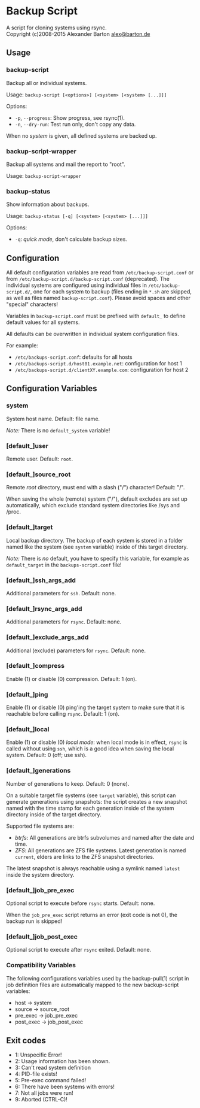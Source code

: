 # Backup Script

A script for cloning systems using rsync.  
Copyright (c)2008-2015 Alexander Barton <alex@barton.de>


## Usage

### backup-script

Backup all or individual systems.

Usage: `backup-script [<options>] [<system> [<system> [...]]]`

Options:

- `-p`, `--progress`: Show progress, see rsync(1).
- `-n`, `--dry-run`: Test run only, don't copy any data.

When no *system* is given, all defined systems are backed up.

### backup-script-wrapper

Backup all systems and mail the report to "root".

Usage: `backup-script-wrapper`

### backup-status

Show information about backups.

Usage: `backup-status [-q] [<system> [<system> [...]]]`

Options:

- `-q`: *quick mode*, don't calculate backup sizes.


## Configuration

All default configuration variables are read from `/etc/backup-script.conf` or
from `/etc/backup-script.d/backup-script.conf` (deprecated). The individual
systems are configured using individual files in `/etc/backup-script.d/`, one
for each system to backup (files ending in `*.sh` are skipped, as well as
files named `backup-script.conf`). Please avoid spaces and other "special"
characters!

Variables in `backup-script.conf` must be prefixed with `default_` to define
default values for all systems.

All defaults can be overwritten in individual system configuration files.

For example:

- `/etc/backups-script.conf`: defaults for all hosts
- `/etc/backups-script.d/host01.example.net`: configuration for host 1
- `/etc/backups-script.d/clientXY.example.com`: configuration for host 2


## Configuration Variables

### system

System host name. Default: file name.

*Note:* There is no `default_system` variable!

### [default_]user

Remote user. Default: `root`.

### [default_]source_root

Remote *root* directory, must end with a slash ("/") character! Default: "/".

When saving the whole (remote) system ("/"), default excludes are set up
automatically, which exclude standard system directories like /sys and /proc.

### [default_]target

Local backup directory. The backup of each system is stored in a folder named
like the system (see `system` variable) inside of this target directory.

*Note:* There is *no* default, you have to specify this variable, for example as
`default_target` in the `backups-script.conf` file!

### [default_]ssh_args_add

Additional parameters for `ssh`. Default: none.

### [default_]rsync_args_add

Additional parameters for `rsync`. Default: none.

### [default_]exclude_args_add

Additional (exclude) parameters for `rsync`. Default: none.

### [default_]compress

Enable (1) or disable (0) compression. Default: 1 (on).

### [default_]ping

Enable (1) or disable (0) ping'ing the target system to make sure that it is
reachable before calling `rsync`. Default: 1 (on).

### [default_]local

Enable (1) or disable (0) *local mode*: when local mode is in effect, `rsync` is
called without using `ssh`, which is a good idea when saving the local system.
Default: 0 (off; use ssh).

### [default_]generations

Number of generations to keep. Default: 0 (none).

On a suitable target file systems (see `target` variable), this script can
generate generations using snapshots: the script creates a new snapshot
named with the time stamp for each generation inside of the system directory
inside of the target directory.

Supported file systems are:

 * *btrfs*:
   All generations are btrfs subvolumes and named after the date and time.
 * *ZFS*:
   All generations are ZFS file systems. Latest generation is named `current`,
   elders are links to the ZFS snapshot directories.

The latest snapshot is always reachable using a symlink named `latest`
inside the system directory.

### [default_]job_pre_exec

Optional script to execute before `rsync` starts. Default: none.

When the `job_pre_exec` script returns an error (exit code is not 0), the backup
run is skipped!

### [default_]job_post_exec

Optional script to execute after `rsync` exited. Default: none.

### Compatibility Variables

The following configurations variables used by the backup-pull(1) script in job
definition files are automatically mapped to the new backup-script variables:

* host -> system
* source -> source_root
* pre_exec -> job_pre_exec
* post_exec -> job_post_exec


## Exit codes

- 1: Unspecific Error!
- 2: Usage information has been shown.
- 3: Can't read system definition
- 4: PID-file exists!
- 5: Pre-exec command failed!
- 6: There have been systems with errors!
- 7: Not all jobs were run!
- 9: Aborted (CTRL-C)!
